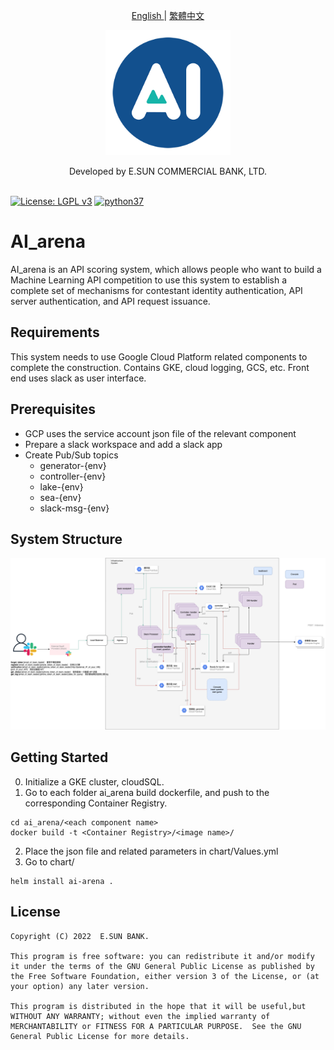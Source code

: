 <p align="center">
  <a href="./README.md"> English </a> | <a href="./README.zh-TW.md"> 繁體中文


<p align="center">
  <target="_blank">
    <img alt="ESUN AI" width="200" src="./images/esunai.png">
  </a>
</p>

<p align="center">
  Developed by E.SUN COMMERCIAL BANK, LTD.
  <br>
  <br>
</p>


[![License: LGPL v3](https://img.shields.io/badge/License-LGPL_v3-blue.svg)](https://www.gnu.org/licenses/lgpl-3.0)
[![python37](https://img.shields.io/badge/python-3.7-blue.svg)](https://www.python.org/downloads/release/python-370/)


# AI_arena

AI_arena is an API scoring system, which allows people who want to build a Machine Learning API competition to use this system to establish a complete set of mechanisms for contestant identity authentication, API server authentication, and API request issuance.

## Requirements
This system needs to use Google Cloud Platform related components to complete the construction. Contains GKE, cloud logging, GCS, etc.
Front end uses slack as user interface.

## Prerequisites
- GCP uses the service account json file of the relevant component
- Prepare a slack workspace and add a slack app
- Create Pub/Sub topics
  - generator-{env}
  - controller-{env}
  - lake-{env}
  - sea-{env}
  - slack-msg-{env}


## System Structure
![infra](images/infra.png)
## Getting Started
0. Initialize a GKE cluster, cloudSQL.
1. Go to each folder ai_arena build dockerfile, and push to the corresponding Container Registry.

```
cd ai_arena/<each component name>
docker build -t <Container Registry>/<image name>/
```
2. Place the json file and related parameters in chart/Values.yml
3. Go to chart/
```
helm install ai-arena .
```

## License
```
Copyright (C) 2022  E.SUN BANK.

This program is free software: you can redistribute it and/or modify it under the terms of the GNU General Public License as published by the Free Software Foundation, either version 3 of the License, or (at your option) any later version.

This program is distributed in the hope that it will be useful,but WITHOUT ANY WARRANTY; without even the implied warranty of MERCHANTABILITY or FITNESS FOR A PARTICULAR PURPOSE.  See the GNU General Public License for more details.

```